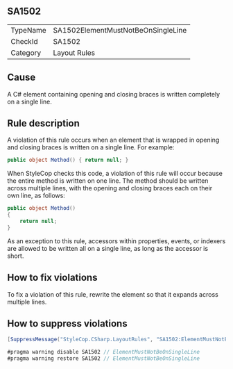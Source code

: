﻿## SA1502

<table>
<tr>
  <td>TypeName</td>
  <td>SA1502ElementMustNotBeOnSingleLine</td>
</tr>
<tr>
  <td>CheckId</td>
  <td>SA1502</td>
</tr>
<tr>
  <td>Category</td>
  <td>Layout Rules</td>
</tr>
</table>

## Cause

A C# element containing opening and closing braces is written completely on a single line.

## Rule description

A violation of this rule occurs when an element that is wrapped in opening and closing braces is written on a single line. For example:

```csharp
public object Method() { return null; }
```

When StyleCop checks this code, a violation of this rule will occur because the entire method is written on one line. The method should be written across multiple lines, with the opening and closing braces each on their own line, as follows:

```csharp
public object Method()
{
    return null;
}
```

As an exception to this rule, accessors within properties, events, or indexers are allowed to be written all on a single line, as long as the accessor is short.

## How to fix violations

To fix a violation of this rule, rewrite the element so that it expands across multiple lines.

## How to suppress violations

```csharp
[SuppressMessage("StyleCop.CSharp.LayoutRules", "SA1502:ElementMustNotBeOnSingleLine", Justification = "Reviewed.")]
```

```csharp
#pragma warning disable SA1502 // ElementMustNotBeOnSingleLine
#pragma warning restore SA1502 // ElementMustNotBeOnSingleLine
```
